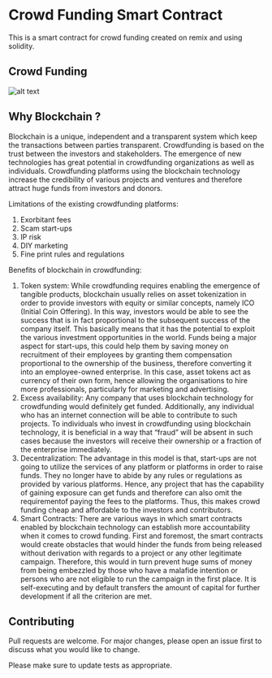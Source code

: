 # Crowd Funding Smart Contract

This is a smart contract for crowd funding created on remix and using solidity.


## Crowd Funding

![alt text](https://github.com/karlexvoid/Crowd-Funding/blob/main/crowd_funding/cwd.png?raw=true)


## Why Blockchain ?

Blockchain is a unique, independent and a transparent system which keep the transactions
between parties transparent. Crowdfunding is based on the trust between the investors and
stakeholders.
The emergence of new technologies has great potential in crowdfunding organizations as well
as individuals. Crowdfunding platforms using the blockchain technology increase the
credibility of various projects and ventures and therefore attract huge funds from investors and
donors. 

Limitations of the existing crowdfunding platforms:
1. Exorbitant fees
2. Scam start-ups
3. IP risk
4. DIY marketing
5. Fine print rules and regulations

Benefits of blockchain in crowdfunding:
1. Token system:
While crowdfunding requires enabling the emergence of tangible products, blockchain
usually relies on asset tokenization in order to provide investors with equity or similar
concepts, namely ICO (Initial Coin Offering). In this way, investors would be able to
see the success that is in fact proportional to the subsequent success of the company
itself. This basically means that it has the potential to exploit the various investment
opportunities in the world. Funds being a major aspect for start-ups, this could help
them by saving money on recruitment of their employees by granting them
compensation proportional to the ownership of the business, therefore converting it into
an employee-owned enterprise.
In this case, asset tokens act as currency of their own form, hence allowing the
organisations to hire more professionals, particularly for marketing and advertising.
2. Excess availability:
Any company that uses blockchain technology for crowdfunding would definitely get
funded. Additionally, any individual who has an internet connection will be able to
contribute to such projects. To individuals who invest in crowdfunding using
blockchain technology, it is beneficial in a way that “fraud” will be absent in such cases
because the investors will receive their ownership or a fraction of the enterprise
immediately.
3. Decentralization:
The advantage in this model is that, start-ups are not going to utilize the services of any
platform or platforms in order to raise funds. They no longer have to abide by any rules
or regulations as provided by various platforms. Hence, any project that has the
capability of gaining exposure can get funds and therefore can also omit the requirementof paying the fees to the platforms. Thus, this makes crowd funding cheap and
affordable to the investors and contributors.
4. Smart Contracts:
There are various ways in which smart contracts enabled by blockchain technology can
establish more accountability when it comes to crowd funding. First and foremost, the
smart contracts would create obstacles that would hinder the funds from being released
without derivation with regards to a project or any other legitimate campaign.
Therefore, this would in turn prevent huge sums of money from being embezzled by
those who have a malafide intention or persons who are not eligible to run the campaign
in the first place. It is self-executing and by default transfers the amount of capital for
further development if all the criterion are met.
## Contributing
Pull requests are welcome. For major changes, please open an issue first to discuss what you would like to change.

Please make sure to update tests as appropriate.
